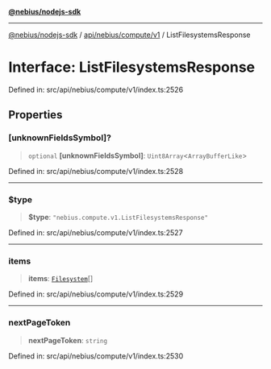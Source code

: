 [**@nebius/nodejs-sdk**](../../../../../README.md)

---

[@nebius/nodejs-sdk](../../../../../README.md) / [api/nebius/compute/v1](../README.md) / ListFilesystemsResponse

# Interface: ListFilesystemsResponse

Defined in: src/api/nebius/compute/v1/index.ts:2526

## Properties

### \[unknownFieldsSymbol\]?

> `optional` **\[unknownFieldsSymbol\]**: `Uint8Array`\<`ArrayBufferLike`\>

Defined in: src/api/nebius/compute/v1/index.ts:2528

---

### $type

> **$type**: `"nebius.compute.v1.ListFilesystemsResponse"`

Defined in: src/api/nebius/compute/v1/index.ts:2527

---

### items

> **items**: [`Filesystem`](Filesystem.md)[]

Defined in: src/api/nebius/compute/v1/index.ts:2529

---

### nextPageToken

> **nextPageToken**: `string`

Defined in: src/api/nebius/compute/v1/index.ts:2530

